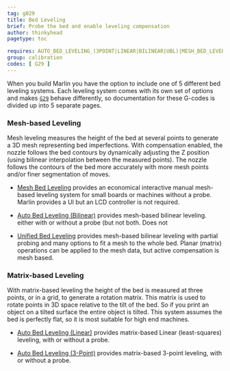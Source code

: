 ```yaml
---
tag: g029
title: Bed Leveling
brief: Probe the bed and enable leveling compensation
author: thinkyhead
pagetype: toc

requires: AUTO_BED_LEVELING_(3POINT|LINEAR|BILINEAR|UBL)|MESH_BED_LEVELING
group: calibration
codes: [ G29 ]
---
```


When you build Marlin you have the option to include one of 5 different bed leveling systems. Each leveling system comes with its own set of options and makes [`G29`](/docs/gcode/G029.html) behave differently, so documentation for these G-codes is divided up into 5 separate pages.

### Mesh-based Leveling
Mesh leveling measures the height of the bed at several points to generate a 3D mesh representing bed imperfections. With compensation enabled, the nozzle follows the bed contours by dynamically adjusting the Z position (using bilinear interpolation between the measured points). The nozzle follows the contours of the bed more accurately with more mesh points and/or finer segmentation of moves.

- [Mesh Bed Leveling](/docs/gcode/G029-mbl.html) provides an economical interactive manual mesh-based leveling system for small boards or machines without a probe. Marlin provides a UI but an LCD controller is not required.

- [Auto Bed Leveling (Bilinear)](/docs/gcode/G029-abl-bilinear.html) provides mesh-based bilinear leveling. either with or without a probe (but not both. Does not

- [Unified Bed Leveling](/docs/gcode/G029-ubl.html) provides mesh-based bilinear leveling with partial probing and many options to fit a mesh to the whole bed. Planar (matrix) operations can be applied to the mesh data, but active compensation is mesh based.

### Matrix-based Leveling
With matrix-based leveling the height of the bed is measured at three points, or in a grid, to generate a rotation matrix. This matrix is used to rotate points in 3D space relative to the tilt of the bed. So if you print an object on a tilted surface the entire object is tilted. This system assumes the bed is perfectly flat, so it is most suitable for high end machines.

- [Auto Bed Leveling (Linear)](/docs/gcode/G029-abl-linear.html) provides matrix-based Linear (least-squares) leveling, with or without a probe.

- [Auto Bed Leveling (3-Point)](/docs/gcode/G029-abl-3point.html) provides matrix-based 3-point leveling, with or without a probe.
